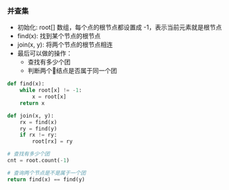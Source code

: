 ### 并查集
- 初始化: root[] 数组，每个点的根节点都设置成 -1，表示当前元素就是根节点
- find(x): 找到某个节点的根节点
- join(x, y): 将两个节点的根节点相连 
- 最后可以做的操作：
    - 查找有多少个团
    - 判断两个结点是否属于同一个团

```python
def find(x):
    while root[x] != -1:
        x = root[x]
    return x

def join(x, y):
    rx = find(x)
    ry = find(y)
    if rx != ry:
        root[rx] = ry
```
```python
# 查找有多少个团
cnt = root.count(-1)

# 查询两个节点是不是属于一个团
return find(x) == find(y)
```